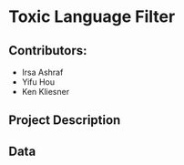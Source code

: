 # Toxic Language Filter

## Contributors:
- Irsa Ashraf
- Yifu Hou
- Ken Kliesner

## Project Description 


## Data

